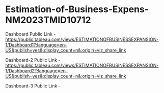 # Estimation-of-Business-Expens-NM2023TMID10712


Dashboard Public Link - https://public.tableau.com/views/ESTIMATIONOFBUSINESSEXPANSION-1/Dashboard1?:language=en-US&publish=yes&:display_count=n&:origin=viz_share_link

Dashboard-2 Public Link - https://public.tableau.com/views/ESTIMATIONOFBUSINESSEXPANSION-1/Dashboard2?:language=en-US&publish=yes&:display_count=n&:origin=viz_share_link

Dashboard-3 Public Link - 
